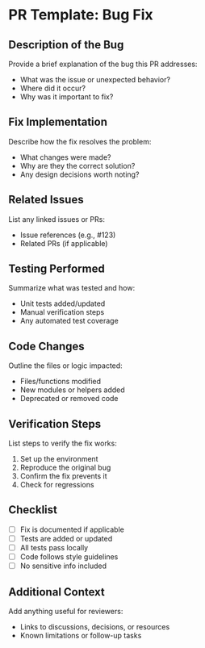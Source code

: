 # PR Template: Bug Fix

## Description of the Bug
Provide a brief explanation of the bug this PR addresses:

* What was the issue or unexpected behavior?
* Where did it occur?
* Why was it important to fix?


## Fix Implementation
Describe how the fix resolves the problem:

* What changes were made?
* Why are they the correct solution?
* Any design decisions worth noting?

## Related Issues
List any linked issues or PRs:

* Issue references (e.g., #123)
* Related PRs (if applicable)

## Testing Performed
Summarize what was tested and how:

* Unit tests added/updated
* Manual verification steps
* Any automated test coverage

## Code Changes
Outline the files or logic impacted:

* Files/functions modified
* New modules or helpers added
* Deprecated or removed code

## Verification Steps
List steps to verify the fix works:

1. Set up the environment
2. Reproduce the original bug
3. Confirm the fix prevents it
4. Check for regressions

## Checklist
* [ ] Fix is documented if applicable
* [ ] Tests are added or updated
* [ ] All tests pass locally
* [ ] Code follows style guidelines
* [ ] No sensitive info included

## Additional Context
Add anything useful for reviewers:

* Links to discussions, decisions, or resources
* Known limitations or follow-up tasks
